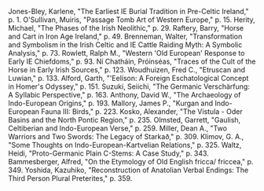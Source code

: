 Jones-Bley, Karlene, "The Earliest IE Burial Tradition in Pre-Celtic Ireland," p. 1.
O'Sullivan, Muiris, "Passage Tomb Art of Western Europe," p. 15.
Herity, Michael, "The Phases of the Irish Neolithic," p. 29.
Raftery, Barry, "Horse and Cart in Iron Age Ireland," p. 49.
Brenneman, Walter, "Transformation and Symbolism in the Irish Celtic and IE Cattle Raiding Myth: A Symbolic Analysis," p. 73.
Rowlett, Ralph M., "Western 'Old European' Response to Early IE Chiefdoms," p. 93.
Ní Chatháin, Próinséas, "Traces of the Cult of the Horse in Early Irish Sources," p. 123.
Woudhuizen, Fred C., "Etruscan and Luwian," p. 133.
Alford, Garth, "'Eelíson: A Foreign Eschatological Concept in Homer's Odyssey," p. 151.
Suzuki, Seiichi, "The Germanic Verschärfung: A Syllabic Perspective," p. 163.
Anthony, David W., "The Archaeology of Indo-European Origins," p. 193.
Mallory, James P., "Kurgan and Indo-European Fauna III: Birds," p. 223.
Kosko, Alexander, "The Vistula - Oder Basins and the North Pontic Region," p. 235.
Olmsted, Garrett, "Gaulish, Celtiberian and Indo-European Verse," p. 259.
Miller, Dean A., "Two Warriors and Two Swords: The Legacy of Starkað," p. 309.
Klimov, G. A., "Some Thoughts on Indo-European-Kartvelian Relations," p. 325.
Waltz, Heidi, "Proto-Germanic Plain C-Stems: A Case Study," p. 343.
Bammesberger, Alfred, "On the Etymology of Old English fricca/ friccea," p. 349.
Yoshida, Kazuhiko, "Reconstruction of Anatolian Verbal Endings: The Third Person Plural Preterites," p. 359.